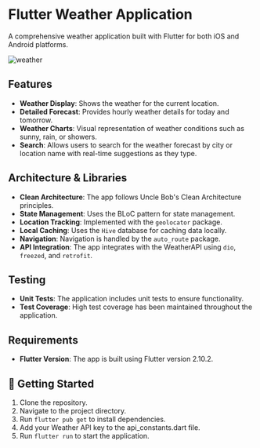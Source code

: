 # Flutter Weather Application

A comprehensive weather application built with Flutter for both iOS and Android platforms.


![weather](https://github.com/NoaTubic/weather_app/assets/62752909/b413af71-e5a8-4867-b04d-0da3d7a8903b)


## Features

- **Weather Display**: Shows the weather for the current location.
- **Detailed Forecast**: Provides hourly weather details for today and tomorrow.
- **Weather Charts**: Visual representation of weather conditions such as sunny, rain, or showers.
- **Search**: Allows users to search for the weather forecast by city or location name with real-time suggestions as they type.


## Architecture & Libraries

- **Clean Architecture**: The app follows Uncle Bob's Clean Architecture principles.
- **State Management**: Uses the BLoC pattern for state management.
- **Location Tracking**: Implemented with the `geolocator` package.
- **Local Caching**: Uses the `Hive` database for caching data locally.
- **Navigation**: Navigation is handled by the `auto_route` package.
- **API Integration**: The app integrates with the WeatherAPI using `dio`, `freezed`, and `retrofit`.

## Testing

- **Unit Tests**: The application includes unit tests to ensure functionality.
- **Test Coverage**: High test coverage has been maintained throughout the application.

## Requirements

- **Flutter Version**: The app is built using Flutter version 2.10.2.

## 🚀 Getting Started

1. Clone the repository.
2. Navigate to the project directory.
3. Run `flutter pub get` to install dependencies.
4. Add your Weather API key to the api_constants.dart file.
5. Run `flutter run` to start the application.
